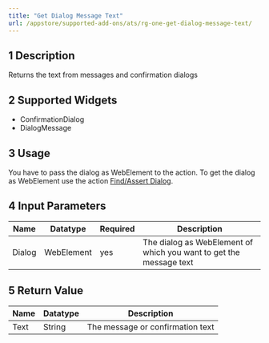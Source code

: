 ```yaml
---
title: "Get Dialog Message Text"
url: /appstore/supported-add-ons/ats/rg-one-get-dialog-message-text/
---
```


## 1 Description

Returns the text from messages and confirmation dialogs

## 2 Supported Widgets

* ConfirmationDialog
* DialogMessage

## 3 Usage

You have to pass the dialog as WebElement to the action. To get the dialog as WebElement use the action [Find/Assert Dialog](/appstore/supported-add-ons/ats/rg-one-findassert-dialog/).

## 4 Input Parameters

Name | Datatype | Required | Description
--- | --- | --- | ---
Dialog| WebElement | yes | The dialog as WebElement of which you want to get the message text

## 5 Return Value

Name | Datatype | Description
--- | --- | ---
Text | String | The message or confirmation text

